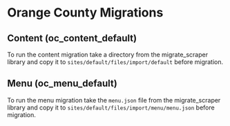 # Orange County Migrations

## Content (oc_content_default)

To run the content migration take a directory from the migrate_scraper library and copy it to ``sites/default/files/import/default`` before migration.

## Menu (oc_menu_default)

To run the menu migration take the ``menu.json`` file from the migrate_scraper library and copy it to ``sites/default/files/import/menu/menu.json`` before migration.
